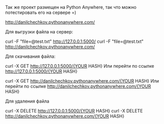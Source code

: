 Так же проект размещен на Python Anywhere, так что можно потестировать его на сервере =)

http://danilchechkov.pythonanywhere.com/

Для выгрузки файла на сервер:

curl -F "file=@test.txt" http://127.0.0.1:5000/
curl -F "file=@test.txt" http://danilchechkov.pythonanywhere.com/


Для скачивания файла:

curl -X GET http://127.0.0.1:5000/{YOUR HASH}
Или перейти по ссылке http://127.0.0.1:5000/{YOUR HASH}

curl -X GET http://danilchechkov.pythonanywhere.com/{YOUR HASH}
Или перейти по ссылке http://danilchechkov.pythonanywhere.com/{YOUR HASH}


Для удаления файла

curl -X DELETE http://127.0.0.1:5000/{YOUR HASH}
curl -X DELETE http://danilchechkov.pythonanywhere.com/{YOUR HASH}



